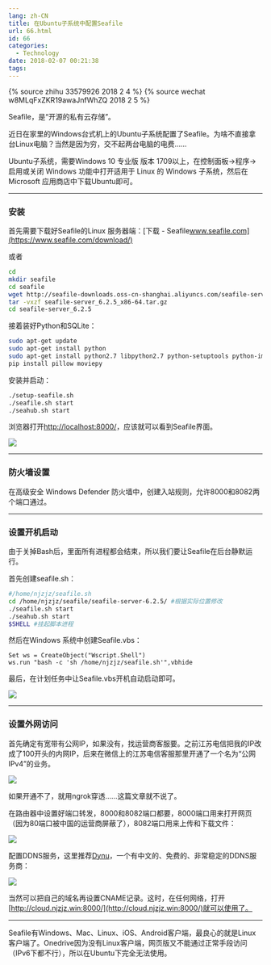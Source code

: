 ```yaml
---
lang: zh-CN
title: 在Ubuntu子系统中配置Seafile
url: 66.html
id: 66
categories:
  - Technology
date: 2018-02-07 00:21:38
tags:
---
```

{% source zhihu 33579926 2018 2 4 %}
{% source wechat w8MLqFxZKR19awaJnfWhZQ 2018 2 5 %}

Seafile，是“开源的私有云存储”。
<!--more-->

近日在家里的Windows台式机上的Ubuntu子系统配置了Seafile。为啥不直接拿台Linux电脑？当然是因为穷，交不起两台电脑的电费……

Ubuntu子系统，需要Windows 10 专业版 版本 1709以上，在控制面板->程序->启用或关闭 Windows 功能中打开适用于 Linux 的 Windows 子系统，然后在Microsoft 应用商店中下载Ubuntu即可。

* * *

### 安装

首先需要下载好Seafile的Linux 服务器端：[下载 \- Seafile​www.seafile.com](https://www.seafile.com/download/)

或者

```sh
cd
mkdir seafile
cd seafile
wget http://seafile-downloads.oss-cn-shanghai.aliyuncs.com/seafile-server_6.2.5_x86-64.tar.gz
tar -vxzf seafile-server_6.2.5_x86-64.tar.gz
cd seafile-server_6.2.5
```  

接着装好Python和SQLite：

```sh
sudo apt-get update
sudo apt-get install python
sudo apt-get install python2.7 libpython2.7 python-setuptools python-imaging python-ldap python-urllib3 ffmpeg python-pip sqlite3
pip install pillow moviepy
```    

安装并启动：

```sh
./setup-seafile.sh
./seafile.sh start
./seahub.sh start
```    

浏览器打开[http://localhost:8000/](http://localhost:8000/)，应该就可以看到Seafile界面。

![](https://pic.njzjz.win/1WRNQBGzeaEADah1ZlLVECMx-UUaMPXbK)

* * *

### 防火墙设置

在高级安全 Windows Defender 防火墙中，创建入站规则，允许8000和8082两个端口通过。

* * *

### 设置开机启动

由于关掉Bash后，里面所有进程都会结束，所以我们要让Seafile在后台静默运行。

首先创建seafile.sh：

```sh
#/home/njzjz/seafile.sh
cd /home/njzjz/seafile/seafile-server-6.2.5/ #根据实际位置修改
./seafile.sh start
./seahub.sh start
$SHELL #挂起脚本进程
``` 

然后在Windows 系统中创建Seafile.vbs：

```vbs
Set ws = CreateObject("Wscript.Shell")
ws.run "bash -c 'sh /home/njzjz/seafile.sh'",vbhide
```    

最后，在计划任务中让Seafile.vbs开机自动启动即可。

![](https://pic.njzjz.win/1OBzqcDqp8O3_6Js8SmXyVomGZzFnd14q)

* * *

### 设置外网访问

首先确定有宽带有公网IP，如果没有，找运营商客服要。之前江苏电信把我的IP改成了100开头的内网IP，后来在微信上的江苏电信客服那里开通了一个名为“公网IPv4”的业务。

![](https://pic.njzjz.win/11Su9wwCKb5pAlWgZ0daJ6Jstr0cUVdO2)

如果开通不了，就用ngrok穿透……这篇文章就不说了。

在路由器中设置好端口转发，8000和8082端口都要，8000端口用来打开网页（因为80端口被中国的运营商屏蔽了），8082端口用来上传和下载文件：

![](https://pic.njzjz.win/1bbmiVFSCYT0H5tMzTRgjNcb4f9hXaOfO)

配置DDNS服务，这里推荐[Dynu](https://www.dynu.com/zh-CN/)，一个有中文的、免费的、非常稳定的DDNS服务商：

![](https://pic.njzjz.win/1PU79nwufmzuLS3Bq_cunPQ932ckD6qoZ)

当然可以把自己的域名再设置CNAME记录。这时，在任何网络，打开[http://cloud.njzjz.win:8000/](http://cloud.njzjz.win:8000/)就可以使用了。

* * *

Seafile有Windows、Mac、Linux、iOS、Android客户端，最良心的就是Linux客户端了。Onedrive因为没有Linux客户端，网页版又不能通过正常手段访问（IPv6下都不行），所以在Ubuntu下完全无法使用。
